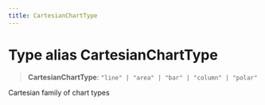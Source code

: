 ```yaml
---
title: CartesianChartType
---
```


# Type alias CartesianChartType

> **CartesianChartType**: `"line" | "area" | "bar" | "column" | "polar"`

Cartesian family of chart types
